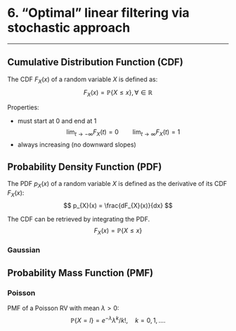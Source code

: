 # 6. “Optimal” linear filtering via stochastic approach
---

## Cumulative Distribution Function (CDF)
The CDF $F_X(x)$ of a random variable $X$ is defined as:
$$
F_{X}(x) = \mathbb{P}\{X \leq x\}, \forall \in \mathbb{R}
$$

Properties:
-	must start at 0 and end at 1
$$
\lim_{t\rightarrow -\infty}F_{X}(t) = 0
\qquad
\lim_{t\rightarrow \infty}F_{X}(t) = 1
$$
-	always increasing (no downward slopes)

## Probability Density Function (PDF)
The PDF $p_{X}(x)$ of a random variable $X$ is defined as the derivative of its CDF $F_{X}(x)$:
$$
p_{X}(x) = \frac{dF_{X}(x)}{dx}
$$

The CDF can be retrieved by integrating the PDF.
$$
F_{X}(x) = \mathbb{P}\{X \leq x\}
$$

### Gaussian

### 

## Probability Mass Function (PMF)

### Poisson
PMF of a Poisson RV with mean $\lambda > 0$:
$$
\mathbb{P}\{X = l\} = e^{−λ}λ^{k} /k!, \quad k = 0, 1,....
$$

